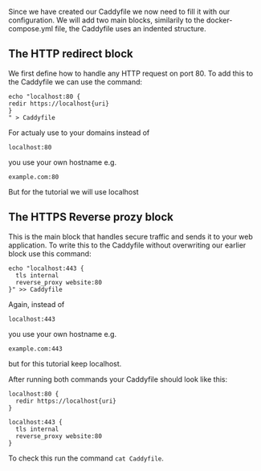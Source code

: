 Since we have created our Caddyfile we now need to fill it with our configuration. We will add two main blocks, similarily to the docker-compose.yml file, the Caddyfile uses an indented structure. 

## The HTTP redirect block 

We first define how to handle any HTTP request on port 80. To add this to the Caddyfile we can use the command:

```
echo "localhost:80 { 
redir https://localhost{uri} 
}
" > Caddyfile
```
For actualy use to your domains instead of 
```
localhost:80
``` 
you use your own hostname e.g. 
```
example.com:80
```
But for the tutorial we will use localhost 
## The HTTPS Reverse prozy block 

This is the main block that handles secure traffic and sends it to your web application. To write this to the Caddyfile without overwriting our earlier block use this command:

```
echo "localhost:443 {
  tls internal
  reverse_proxy website:80
}" >> Caddyfile
```

Again, instead of 
```
localhost:443
```
you use your own hostname e.g.
```
example.com:443
```
but for this tutorial keep localhost. 

After running both commands your Caddyfile should look like this: 

```
localhost:80 {
  redir https://localhost{uri}
}

localhost:443 {
  tls internal
  reverse_proxy website:80
}

```

To check this run the command `cat Caddyfile`.